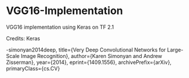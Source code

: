 # VGG16-Implementation

VGG16 implementation using Keras on TF 2.1

Credits:
Keras

-simonyan2014deep,
title={Very Deep Convolutional Networks for Large-Scale Image Recognition},
author={Karen Simonyan and Andrew Zisserman},
year={2014},
eprint={1409.1556},
archivePrefix={arXiv},
primaryClass={cs.CV}
